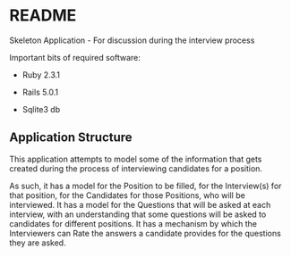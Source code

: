 # README

Skeleton Application - For discussion during the interview process

Important bits of required software:

* Ruby 2.3.1

* Rails 5.0.1

* Sqlite3 db


## Application Structure

This application attempts to model some of the information that gets created during the process of 
interviewing candidates for a position.

As such, it has a model for the Position to be filled, for the Interview(s) for that position,
for the Candidates for those Positions, who will be interviewed.  It has a model for the Questions
that will be asked at each interview, with an understanding that some questions will be asked to
candidates for different positions.  It has a mechanism by which the Interviewers can Rate the answers
a candidate provides for the questions they are asked.
